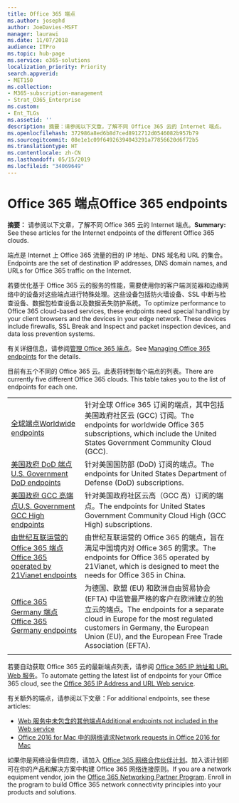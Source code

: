 ```yaml
---
title: Office 365 端点
ms.author: josephd
author: JoeDavies-MSFT
manager: laurawi
ms.date: 11/07/2018
audience: ITPro
ms.topic: hub-page
ms.service: o365-solutions
localization_priority: Priority
search.appverid:
- MET150
ms.collection:
- M365-subscription-management
- Strat_O365_Enterprise
ms.custom:
- Ent_TLGs
ms.assetid: ''
description: 摘要：请参阅以下文章，了解不同 Office 365 云的 Internet 端点。
ms.openlocfilehash: 372986a8ed6b8d7ced8912712d0546082b957b79
ms.sourcegitcommit: 08e1e1c09f64926394043291a77856620d6f72b5
ms.translationtype: HT
ms.contentlocale: zh-CN
ms.lasthandoff: 05/15/2019
ms.locfileid: "34069649"
---
```

# <a name="office-365-endpoints"></a><span data-ttu-id="5534c-103">Office 365 端点</span><span class="sxs-lookup"><span data-stu-id="5534c-103">Office 365 endpoints</span></span>

<span data-ttu-id="5534c-104">**摘要：** 请参阅以下文章，了解不同 Office 365 云的 Internet 端点。</span><span class="sxs-lookup"><span data-stu-id="5534c-104">**Summary:** See these articles for the Internet endpoints of the different Office 365 clouds.</span></span>
  
<span data-ttu-id="5534c-105">端点是 Internet 上 Office 365 流量的目的 IP 地址、DNS 域名和 URL 的集合。</span><span class="sxs-lookup"><span data-stu-id="5534c-105">Endpoints are the set of destination IP addresses, DNS domain names, and URLs for Office 365 traffic on the Internet.</span></span> 

<span data-ttu-id="5534c-p101">若要优化基于 Office 365 云的服务的性能，需要使用你的客户端浏览器和边缘网络中的设备对这些端点进行特殊处理。这些设备包括防火墙设备、SSL 中断与检查设备、数据包检查设备以及数据丢失防护系统。</span><span class="sxs-lookup"><span data-stu-id="5534c-p101">To optimize performance to Office 365 cloud-based services, these endpoints need special handling by your client browsers and the devices in your edge network. These devices include firewalls, SSL Break and Inspect and packet inspection devices, and data loss prevention systems.</span></span>

<span data-ttu-id="5534c-108">有关详细信息，请参阅[管理 Office 365 端点](managing-office-365-endpoints.md)。</span><span class="sxs-lookup"><span data-stu-id="5534c-108">See [Managing Office 365 endpoints](managing-office-365-endpoints.md) for the details.</span></span>

<span data-ttu-id="5534c-p102">目前有五个不同的 Office 365 云。此表将转到每个端点的列表。</span><span class="sxs-lookup"><span data-stu-id="5534c-p102">There are currently five different Office 365 clouds. This table takes you to the list of endpoints for each one.</span></span>

|||
|:-------|:-----|
| [<span data-ttu-id="5534c-111">全球端点</span><span class="sxs-lookup"><span data-stu-id="5534c-111">Worldwide endpoints</span></span>](urls-and-ip-address-ranges.md) | <span data-ttu-id="5534c-112">针对全球 Office 365 订阅的端点，其中包括美国政府社区云 (GCC) 订阅。</span><span class="sxs-lookup"><span data-stu-id="5534c-112">The endpoints for worldwide Office 365 subscriptions, which include the United States Government Community Cloud (GCC).</span></span> |
| [<span data-ttu-id="5534c-113">美国政府 DoD 端点</span><span class="sxs-lookup"><span data-stu-id="5534c-113">U.S. Government DoD endpoints</span></span>](office-365-u-s-government-dod-endpoints.md) | <span data-ttu-id="5534c-114">针对美国国防部 (DoD) 订阅的端点。</span><span class="sxs-lookup"><span data-stu-id="5534c-114">The endpoints for United States Department of Defense (DoD) subscriptions.</span></span> |
| [<span data-ttu-id="5534c-115">美国政府 GCC 高端点</span><span class="sxs-lookup"><span data-stu-id="5534c-115">U.S. Government GCC High endpoints</span></span>](office-365-u-s-government-gcc-high-endpoints.md) | <span data-ttu-id="5534c-116">针对美国政府社区云高（GCC 高）订阅的端点。</span><span class="sxs-lookup"><span data-stu-id="5534c-116">The endpoints for United States Government Community Cloud High (GCC High) subscriptions.</span></span> |
| [<span data-ttu-id="5534c-117">由世纪互联运营的 Office 365 端点</span><span class="sxs-lookup"><span data-stu-id="5534c-117">Office 365 operated by 21Vianet endpoints</span></span>](urls-and-ip-address-ranges-21vianet.md) | <span data-ttu-id="5534c-118">由世纪互联运营的 Office 365 的端点，旨在满足中国境内对 Office 365 的需求。</span><span class="sxs-lookup"><span data-stu-id="5534c-118">The endpoints for Office 365 operated by 21Vianet, which is designed to meet the needs for Office 365 in China.</span></span> |
| [<span data-ttu-id="5534c-119">Office 365 Germany 端点</span><span class="sxs-lookup"><span data-stu-id="5534c-119">Office 365 Germany endpoints</span></span>](office-365-germany-endpoints.md) | <span data-ttu-id="5534c-120">为德国、欧盟 (EU) 和欧洲自由贸易协会 (EFTA) 中监管最严格的客户在欧洲建立的独立云的端点。</span><span class="sxs-lookup"><span data-stu-id="5534c-120">The endpoints for a separate cloud in Europe for the most regulated customers in Germany, the European Union (EU), and the European Free Trade Association (EFTA).</span></span> |
|||

<span data-ttu-id="5534c-121">若要自动获取 Office 365 云的最新端点列表，请参阅 [Office 365 IP 地址和 URL Web 服务](office-365-ip-web-service.md)。</span><span class="sxs-lookup"><span data-stu-id="5534c-121">To automate getting the latest list of endpoints for your Office 365 cloud, see the [Office 365 IP Address and URL Web service](office-365-ip-web-service.md).</span></span>

<span data-ttu-id="5534c-122">有关额外的端点，请参阅以下文章：</span><span class="sxs-lookup"><span data-stu-id="5534c-122">For additional endpoints, see these articles:</span></span>

- [<span data-ttu-id="5534c-123">Web 服务中未包含的其他端点</span><span class="sxs-lookup"><span data-stu-id="5534c-123">Additional endpoints not included in the Web service</span></span>](additional-office365-ip-addresses-and-urls.md)
- [<span data-ttu-id="5534c-124">Office 2016 for Mac 中的网络请求</span><span class="sxs-lookup"><span data-stu-id="5534c-124">Network requests in Office 2016 for Mac</span></span>](network-requests-in-office-2016-for-mac.md)

<span data-ttu-id="5534c-p103">如果你是网络设备供应商，请加入 [Office 365 网络合作伙伴计划](office-365-networking-partner-program.md)。加入该计划即可在你的产品和解决方案中构建 Office 365 网络连接原则。</span><span class="sxs-lookup"><span data-stu-id="5534c-p103">If you are a network equipment vendor, join the [Office 365 Networking Partner Program](office-365-networking-partner-program.md). Enroll in the program to build Office 365 network connectivity principles into your products and solutions.</span></span> 

